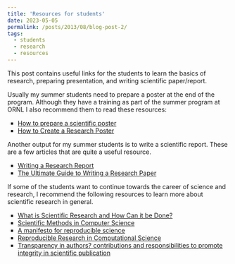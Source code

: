 ```yaml
---
title: 'Resources for students'
date: 2023-05-05
permalink: /posts/2013/08/blog-post-2/
tags:
  - students
  - research
  - resources
---
```


This post contains useful links for the students to learn the basics of research, preparing presentation, and writing scientific paper/report.


Usually my summer students need to prepare a poster at the end of the program. Although they have a training as part of the summer program at ORNL I also recommend them to read these resources:
<ul style="list-style-type: square;">  
<li> <a href="https://www.science.org/content/article/how-prepare-scientific-poster"> How to prepare a scientific poster</a>  </li>
<li> <a href="https://guides.nyu.edu/posters">How to Create a Research Poster</a>  </li>
</ul>

Another output for my summer students is to write a scientific report. These are a few articles that are quite a useful resource.
<ul style="list-style-type: square;">  
<li> <a href="https://www.adelaide.edu.au/writingcentre/ua/media/28/learningguide-writingaresearchreport.pdf"> Writing a Research Report</a>  </li>
<li> <a href="https://www.grammarly.com/blog/how-to-write-a-research-paper/">The Ultimate Guide to Writing a Research Paper</a>  </li>
</ul>

If some of the students want to continue towards the career of science and research, I recommend the following resources to learn more about scientific research in general.

<ul style="list-style-type: square;">  
<li> <a href="https://www.ncbi.nlm.nih.gov/pmc/articles/PMC5019873/">What is Scientific Research and How Can it be Done?</a>  </li>
<li> <a href="https://john.cs.olemiss.edu/~hcc/researchMethods/2014spr/notes/localcopy/cs_method.pdf">Scientific Methods in Computer Science</a>  </li>
<li> <a href="https://www.nature.com/articles/s41562-016-002"> A manifesto for reproducible science </a>  </li>
<li> <a href="https://www.ncbi.nlm.nih.gov/pmc/articles/PMC3383002/?ref=data-school">Reproducible Research in Computational Science</a>  </li>
<li> <a href="https://www.pnas.org/doi/full/10.1073/pnas.1715374115">Transparency in authors? contributions and responsibilities to promote integrity in scientific publication</a>  </li>
</ul>